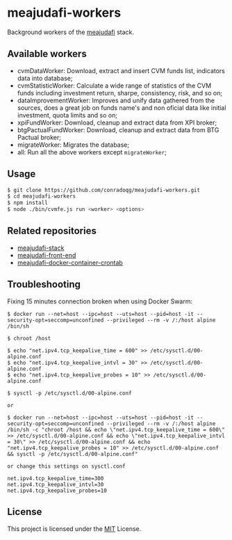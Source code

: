 # meajudafi-workers

Background workers of the [meajudafi](https://github.com/conradoqg/meajudafi-stack) stack.

## Available workers

- cvmDataWorker: Download, extract and insert CVM funds list, indicators data into database;
- cvmStatisticWorker: Calculate a wide range of statistics of the CVM funds including investment return, sharpe, consistency, risk, and so on;
- dataImprovementWorker: Improves and unify data gathered from the sources, does a great job on funds name's and non oficial data like initial investment, quota limits and so on;
- xpiFundWorker: Download, cleanup and extract data from XPI broker;
- btgPactualFundWorker: Download, cleanup and extract data from BTG Pactual broker;
- migrateWorker: Migrates the database;
- all: Run all the above workers except `migrateWorker`;

## Usage

```sh
$ git clone https://github.com/conradoqg/meajudafi-workers.git
$ cd meajudafi-workers
$ npm install
$ node ./bin/cvmfe.js run <worker> <options>
```

## Related repositories

- [meajudafi-stack](https://github.com/conradoqg/meajudafi-stack)
- [meajudafi-front-end](https://github.com/conradoqg/meajudafi-front-end)
- [meajudafi-docker-container-crontab](https://github.com/conradoqg/meajudafi-docker-container-crontab)

## Troubleshooting
Fixing 15 minutes connection broken when using Docker Swarm:

```
$ docker run --net=host --ipc=host --uts=host --pid=host -it --security-opt=seccomp=unconfined --privileged --rm -v /:/host alpine /bin/sh

$ chroot /host

$ echo "net.ipv4.tcp_keepalive_time = 600" >> /etc/sysctl.d/00-alpine.conf
$ echo "net.ipv4.tcp_keepalive_intvl = 30" >> /etc/sysctl.d/00-alpine.conf
$ echo "net.ipv4.tcp_keepalive_probes = 10" >> /etc/sysctl.d/00-alpine.conf

$ sysctl -p /etc/sysctl.d/00-alpine.conf

or

$ docker run --net=host --ipc=host --uts=host --pid=host -it --security-opt=seccomp=unconfined --privileged --rm -v /:/host alpine /bin/sh -c "chroot /host && echo \"net.ipv4.tcp_keepalive_time = 600\" >> /etc/sysctl.d/00-alpine.conf && echo \"net.ipv4.tcp_keepalive_intvl = 30\" >> /etc/sysctl.d/00-alpine.conf && echo "net.ipv4.tcp_keepalive_probes = 10" >> /etc/sysctl.d/00-alpine.conf && sysctl -p /etc/sysctl.d/00-alpine.conf"

or change this settings on sysctl.conf

net.ipv4.tcp_keepalive_time=300
net.ipv4.tcp_keepalive_intvl=30
net.ipv4.tcp_keepalive_probes=10
```

License
----
This project is licensed under the [MIT](LICENSE.md) License.
